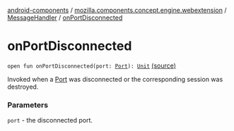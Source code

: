 [android-components](../../index.md) / [mozilla.components.concept.engine.webextension](../index.md) / [MessageHandler](index.md) / [onPortDisconnected](./on-port-disconnected.md)

# onPortDisconnected

`open fun onPortDisconnected(port: `[`Port`](../-port/index.md)`): `[`Unit`](https://kotlinlang.org/api/latest/jvm/stdlib/kotlin/-unit/index.html) [(source)](https://github.com/mozilla-mobile/android-components/blob/master/components/concept/engine/src/main/java/mozilla/components/concept/engine/webextension/WebExtension.kt#L231)

Invoked when a [Port](../-port/index.md) was disconnected or the corresponding session was
destroyed.

### Parameters

`port` - the disconnected port.